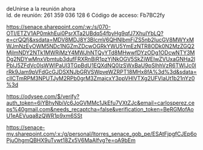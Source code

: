 deUnirse a la reunión ahora 	
Id. de reunión: 261 359 036 128 6 
Código de acceso: Fb7BC2fy 

https://senace.sharepoint.com/:w:/s/070-OTI/ETZV1AP0mkhEui0PsrXTa2UBdq54fbyHg9qfJ7XhuIYbLQ?e=crQQfj&xsdata=MDV8MDJ8Y3BlcmV6QHNlbmFjZS5nb2IucGV8MWYxMWJmNzEyOWM5NDc1NGZmZDcwOGRkYWU5YmEzNTR8ODk0N2MzZGQ2MjlmNDY2NTk1MWRjMzY4MWJhNTQyYTd8MHwwfDYzODg1ODcwNTY3MDg2NDYwMnxVbmtub3dufFRXRnBiR1pzYjNkOGV5SkZiWEIwZVUxaGNHa2lPblJ5ZFdVc0lsWWlPaUl3TGpBdU1EQXdNQ0lzSWxBaU9pSlhhVzR6TWlJc0lrRk9Jam9pVFdGcGJDSXNJbGRVSWpveWZRPT18MHx8fA%3d%3d&sdata=cllCTmRPM3NPUTJyM2RPb0grM3ZmajcxY3ppVHlVTXg2UFVlaUt1b21nYz0%3d

https://odysee.com/$/verify?auth_token=6iYBhyNbiVc6JoGVMMc1JkEfu7VXtZJc&email=carlosperez.ceps%40gmail.com&needs_recaptcha=false&verification_token=BeRGMofAoU1eAEVuqa8zQWR1p9xm6SSt

https://senace-my.sharepoint.com/:x:/g/personal/ltorres_senace_gob_pe/ESAtFjpgfCJEp6oPjuOhgmQBHX9uTvwt18Zx5V6MaAlfvg?e=oA9bEm

